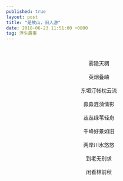 ```yaml
---
published: true
layout: post
title: "是故山，旧人游"
date: 2018-06-23 11:51:00 +0800
tag: 浮生趣事
---
```

<br>
<br>
<div style="text-align:center;">
雾隐天稠
<br>
  <br>
萸烟叠岫
  <br>
  <br>
东垣汀帐枕云流
  <br>
  <br>
淼淼涟漪倩影
  <br>
  <br>
丛丛绿苇轻舟
  <br>
  <br>
千峰好景如旧
  <br>
  <br>
两岸川水悠悠
  <br>
  <br>
到老无别求
  <br>
  <br>
闲看林前秋
</div>
